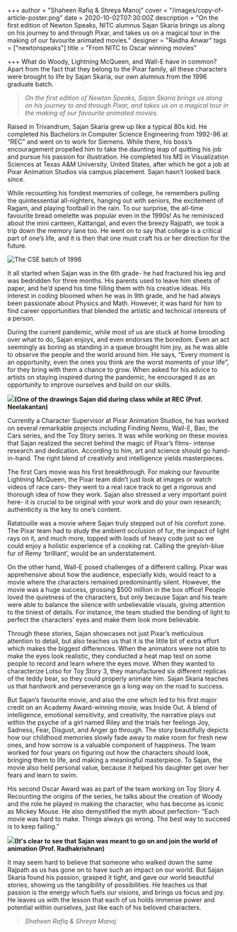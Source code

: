+++
author = "Shaheen Rafiq & Shreya Manoj"
cover = "/images/copy-of-article-poster.png"
date = 2020-10-02T07:30:00Z
description = "On the first edition of Newton Speaks, NITC alumnus Sajan Skaria brings us along on his journey to and through Pixar, and takes us on a magical tour in the making of our favourite animated movies."
designer = "Raidha Anwar"
tags = ["newtonspeaks"]
title = "From NITC to Oscar winning movies"

+++
What do Woody, Lightning McQueen, and Wall-E have in common? Apart from the fact that they belong to the Pixar family, all these characters were brought to life by Sajan Skaria, our own alumnus from the 1996 graduate batch.

> _On the first edition of Newton Speaks, Sajan Skaria brings us along on his journey to and through Pixar, and takes us on a magical tour in the making of our favourite animated movies._

Raised in Trivandrum, Sajan Skaria grew up like a typical 80s kid. He completed his Bachelors in Computer Science Engineering from 1992-96 at “REC” and went on to work for Siemens. While there, his boss’s encouragement propelled him to take the daunting leap of quitting his job and pursue his passion for illustration. He completed his MS in Visualization Sciences at Texas A&M University, United States, after which he got a job at Pixar Animation Studios via campus placement. Sajan hasn’t looked back since.

While recounting his fondest memories of college, he remembers pulling the quintessential all-nighters, hanging out with seniors, the excitement of Ragam, and playing football in the rain. To our surprise, the all-time favourite bread omelette was popular even in the 1990s! As he reminisced about the mini canteen, Kattangal, and even the breezy Rajpath, we took a trip down the memory lane too. He went on to say that college is a critical part of one’s life, and it is then that one must craft his or her direction for the future.

![](/images/classof96cse.jpg "The CSE batch of 1996")

It all started when Sajan was in the 6th grade- he had fractured his leg and was bedridden for three months. His parents used to leave him sheets of paper, and he’d spend his time filling them with his creative ideas. His interest in coding bloomed when he was in 9th grade, and he had always been passionate about Physics and Math. However, it was hard for him to find career opportunities that blended the artistic and technical interests of a person.

During the current pandemic, while most of us are stuck at home brooding over what to do, Sajan enjoys, and even endorses the boredom. Even an act seemingly as boring as standing in a queue brought him joy, as he was able to observe the people and the world around him. He says, “Every moment is an opportunity, even the ones you think are the worst moments of your life”, for they bring with them a chance to grow. When asked for his advice to artists on staying inspired during the pandemic, he encouraged it as an opportunity to improve ourselves and build on our skills.

![](/images/prof-neelakantan.jpg)**(One of the drawings Sajan did during class while at REC (Prof. Neelakantan)**

Currently a Character Supervisor at Pixar Animation Studios, he has worked on several remarkable projects including Finding Nemo, Wall-E, Bao, the Cars series, and the Toy Story series. It was while working on these movies that Sajan realized the secret behind the magic of Pixar’s films- intense research and dedication. According to him, art and science should go hand-in-hand. The right blend of creativity and intelligence yields masterpieces.

The first Cars movie was his first breakthrough. For making our favourite Lightning McQueen, the Pixar team didn’t just look at images or watch videos of race cars- they went to a real race track to get a rigorous and thorough idea of how they work. Sajan also stressed a very important point here- it is crucial to be original with your work and do your own research; authenticity is the key to one’s content.

Ratatouille was a movie where Sajan truly stepped out of his comfort zone. The Pixar team had to study the ambient occlusion of fur, the impact of light rays on it, and much more, topped with loads of heavy code just so we could enjoy a holistic experience of a cooking rat. Calling the greyish-blue fur of Remy ‘brilliant’, would be an understatement.

On the other hand, Wall-E posed challenges of a different calling. Pixar was apprehensive about how the audience, especially kids, would react to a movie where the characters remained predominantly silent. However, the movie was a huge success, grossing $500 million in the box office! People loved the quietness of the characters, but only because Sajan and his team were able to balance the silence with unbelievable visuals, giving attention to the tiniest of details. For instance, the team studied the bending of light to perfect the characters’ eyes and make them look more believable.

Through these stories, Sajan showcases not just Pixar’s meticulous attention to detail, but also teaches us that it is the little bit of extra effort which makes the biggest differences. When the animators were not able to make the eyes look realistic, they conducted a heat map test on some people to record and learn where the eyes move. When they wanted to characterize Lotso for Toy Story 3, they manufactured six different replicas of the teddy bear, so they could properly animate him. Sajan Skaria teaches us that hardwork and perseverance go a long way on the road to success.

But Sajan’s favourite movie, and also the one which led to his first major credit on an Academy Award-winning movie, was Inside Out. A blend of intelligence, emotional sensitivity, and creativity, the narrative plays out within the psyche of a girl named Riley and the trials her feelings Joy, Sadness, Fear, Disgust, and Anger go through. The story beautifully depicts how our childhood memories slowly fade away to make room for fresh new ones, and how sorrow is a valuable component of happiness. The team worked for four years on figuring out how the characters should look, bringing them to life, and making a meaningful masterpiece. To Sajan, the movie also held personal value, because it helped his daughter get over her fears and learn to swim.

His second Oscar Award was as part of the team working on Toy Story 4. Recounting the origins of the series, he talks about the creation of Woody and the role he played in making the character, who has become as iconic as Mickey Mouse. He also demystified the myth about perfection- “Each movie was hard to make. Things always go wrong. The best way to succeed is to keep failing.”

![](/images/prof-radhakrishnan.jpg)**(It's clear to see that Sajan was meant to go on and join the world of animation (Prof. Radhakrishnan)**

It may seem hard to believe that someone who walked down the same Rajpath as us has gone on to have such an impact on our world. But Sajan Skaria found his passion, grasped it tight, and gave our world beautiful stories, showing us the tangibility of possibilities. He teaches us that passion is the energy which fuels our visions, and brings us focus and joy. He leaves us with the lesson that each of us holds immense power and potential within ourselves, just like each of his beloved characters.

> _Shaheen Rafiq & Shreya Manoj_